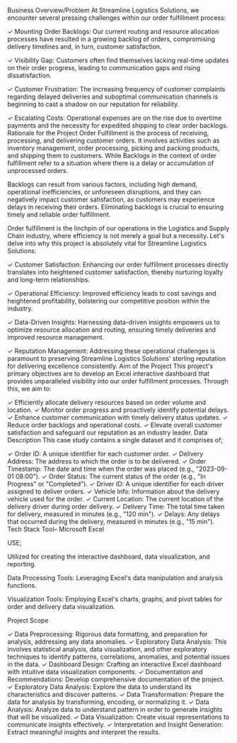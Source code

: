 Business Overview/Problem
At Streamline Logistics Solutions, we encounter several pressing challenges within our order fulfillment process:
 

✓ Mounting Order Backlogs: Our current routing and resource allocation processes have resulted in a growing backlog of orders, compromising delivery timelines and, in turn, customer satisfaction.
 
✓ Visibility Gap: Customers often find themselves lacking real-time updates on their order progress, leading to communication gaps and rising dissatisfaction.
 
✓ Customer Frustration: The increasing frequency of customer complaints regarding delayed deliveries and suboptimal communication channels is beginning to cast a shadow on our reputation for reliability.
 
✓ Escalating Costs: Operational expenses are on the rise due to overtime payments and the necessity for expedited shipping to clear order backlogs.
Rationale for the Project
Order Fulfillment is the process of receiving, processing, and delivering customer orders. It involves activities such as inventory management, order processing, picking and packing products, and shipping them to customers. While Backlogs in the context of order fulfillment refer to a situation where there is a delay or accumulation of unprocessed orders. 


Backlogs can result from various factors, including high demand, operational inefficiencies, or unforeseen disruptions, and they can negatively impact customer satisfaction, as customers may experience delays in receiving their orders. Eliminating backlogs is crucial to ensuring timely and reliable order fulfillment.


Order fulfillment is the linchpin of our operations in the Logistics and Supply Chain industry, where efficiency is not merely a goal but a necessity. Let's delve into why this project is absolutely vital for Streamline Logistics Solutions:
 

✓ Customer Satisfaction: Enhancing our order fulfillment processes directly translates into heightened customer satisfaction, thereby nurturing loyalty and long-term relationships.
 
✓ Operational Efficiency: Improved efficiency leads to cost savings and heightened profitability, bolstering our competitive position within the industry.
 
✓ Data-Driven Insights: Harnessing data-driven insights empowers us to optimize resource allocation and routing, ensuring timely deliveries and improved resource management.
 
✓ Reputation Management: Addressing these operational challenges is paramount to preserving Streamline Logistics Solutions' sterling reputation for delivering excellence consistently.
Aim of the Project
This project's primary objectives are to develop an Excel interactive dashboard that provides unparalleled visibility into our order fulfillment processes. Through this, we aim to:
 

✓ Efficiently allocate delivery resources based on order volume and location.
✓ Monitor order progress and proactively identify potential delays.
✓ Enhance customer communication with timely delivery status updates.
✓ Reduce order backlogs and operational costs.
✓ Elevate overall customer satisfaction and safeguard our reputation as an industry leader.
Data Description
This case study contains a single dataset and it comprises of;
 

✓ Order ID: A unique identifier for each customer order.
✓ Delivery Address: The address to which the order is to be delivered.
✓ Order Timestamp: The date and time when the order was placed (e.g., "2023-09-01 08:00").
✓ Order Status: The current status of the order (e.g., "In Progress" or "Completed").
✓ Driver ID: A unique identifier for each driver assigned to deliver orders.
✓ Vehicle Info: Information about the delivery vehicle used for the order.
✓ Current Location: The current location of the delivery driver during order delivery.
✓ Delivery Time: The total time taken for delivery, measured in minutes (e.g., "120 min").
✓ Delays: Any delays that occurred during the delivery, measured in minutes (e.g., "15 min").
Tech Stack
Tool– Microsoft Excel

USE;

Utilized for creating the interactive dashboard, data visualization, and reporting.

Data Processing Tools: Leveraging Excel's data manipulation and analysis functions.

Visualization Tools: Employing Excel's charts, graphs, and pivot tables for order and delivery data visualization.

Project Scope
 

✓ Data Preprocessing: Rigorous data formatting, and preparation for analysis, addressing any data anomalies.
✓ Exploratory Data Analysis: This involves statistical analysis, data visualization, and other exploratory techniques to identify patterns, correlations, anomalies, and potential issues in the data.
✓ Dashboard Design: Crafting an interactive Excel dashboard with intuitive data visualization components.
✓ Documentation and Recommendations: Develop comprehensive documentation of the project.
✓ Exploratory Data Analysis: Explore the data to understand its characteristics and discover patterns.
✓ Data Transformation: Prepare the data for analysis by transforming, encoding, or normalizing it.
✓ Data Analysis: Analyze data to understand pattern in order to generate insights that will be visualized.
✓ Data Visualization: Create visual representations to communicate insights effectively.
✓ Interpretation and Insight Generation: Extract meaningful insights and interpret the results.
